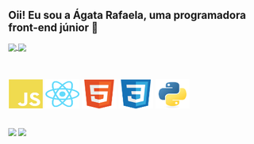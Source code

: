 ## Oii! Eu sou a Ágata Rafaela, uma programadora front-end júnior 🩵

<a href="https://github.com/zpookiepie/github-readme-stats">
  <img height=155em align="center" src="https://github-readme-stats.vercel.app/api?username=zpookiepie&show_icons=true&hide=contribs,prs&cache_seconds=86400&theme=catppuccin_latte" />
</a>
<a href="https://github.com/zpookiepie/convoychat">
  <img height=155em align="center" src="https://github-readme-stats.vercel.app/api/pin/?username=zpookiepie&repo=github-readme-stats&cache_seconds=86400&theme=catppuccin_latte" />
</a>

#
<div style="display: inline_block"><br>
  <img align="center" alt="Rafa-Js" height="60" width="70" src="https://raw.githubusercontent.com/devicons/devicon/master/icons/javascript/javascript-plain.svg">
  <img align="center" alt="Rafa-React" height="60" width="70" src="https://raw.githubusercontent.com/devicons/devicon/master/icons/react/react-original.svg">
  <img align="center" alt="Rafa-HTML" height="60" width="70" src="https://raw.githubusercontent.com/devicons/devicon/master/icons/html5/html5-original.svg">
  <img align="center" alt="Rafa-CSS" height="60" width="70" src="https://raw.githubusercontent.com/devicons/devicon/master/icons/css3/css3-original.svg">
  <img align="center" alt="Rafa-Python" height="60" width="70" src="https://raw.githubusercontent.com/devicons/devicon/master/icons/python/python-original.svg">
</div>

#
<div>
  <a href="https://www.linkedin.com/in/agata-rafaela" target="_blank"><img src="https://img.shields.io/badge/-LinkedIn-%230077B5?style=for-the-badge&logo=linkedin&logoColor=white" target="_blank"></a> 
  <a href = "agatadevv@gmail.com"><img src="https://img.shields.io/badge/Gmail-D14836?style=for-the-badge&logo=gmail&logoColor=white" target="_blank"></a>
</div>
